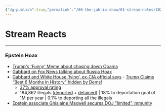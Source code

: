 ```yaml
---
{"dg-publish":true,"permalink":"/00-the-jahrix-show/01-stream-notes/2025-07-26/","tags":["stream"],"created":"2025-07-26T14:33:57.052-04:00","updated":"2025-08-05T07:58:55.955-04:00"}
---
```


# Stream Reacts
---
### Epstein Hoax
- [Trump's 'Funny' Meme about chasing down Obama](https://truthsocial.com/@realDonaldTrump/posts/114920238032329393)
- [Gabbard on Fox News talking about Russia Hoax](https://www.foxnews.com/video/6376164913112)
- [Gabbard and White House 'lying', ex-CIA official says](https://www.nbcnews.com/politics/national-security/gabbard-white-house-lying-intel-russian-interference-2016-ex-cia-offic-rcna220870)
- [Trump Claims “Best 6 Months in History” hidden by Dems!](https://truthsocial.com/@realDonaldTrump/posts/114911132620191745)
  - [37% approval rating](https://news.gallup.com/poll/692879/independents-drive-trump-approval-second-term-low.aspx)
  - 184,862 illegals ([deported](https://docs.google.com/spreadsheets/d/1ix6dO5KCZkvV2AR47YkJigGJ9sX1Ijhr6c5I0iYN_S8/edit?usp=sharing) + [detained](https://tracreports.org/immigration/quickfacts/detention.html)) | 18% to deportation goal of 1M per year | 0.1% to deporting all the illegals
- [Epstein associate Ghislaine Maxwell secures DOJ "limited" immunity](http://axios.com/2025/07/26/epstein-maxwell-limited-immunity-trump-doj)
